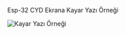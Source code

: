Esp-32 CYD Ekrana Kayar Yazı Örneği 

![Kayar Yazı Örneği](https://github.com/user-attachments/assets/6c4c0572-8cf1-4485-a015-be384d8d64e5)
